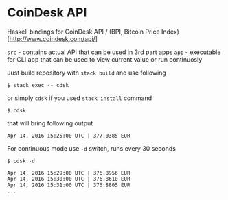 # CoinDesk API 

Haskell bindings for CoinDesk API / (BPI, Bitcoin Price Index)[http://www.coindesk.com/api/]

`src` - contains actual API that can be used in 3rd part apps
`app` - executable for CLI app that can be used to view current value or run continuosly

Just build repository with `stack build` and use following

```
$ stack exec -- cdsk 
```

or simply `cdsk` if you used `stack install` command

```
$ cdsk 
```
that will bring following output

```
Apr 14, 2016 15:25:00 UTC | 377.0385 EUR
```

For continuous mode use `-d` switch, runs every 30 seconds
```
$ cdsk -d
```
```
Apr 14, 2016 15:29:00 UTC | 376.8956 EUR
Apr 14, 2016 15:30:00 UTC | 376.8610 EUR
Apr 14, 2016 15:31:00 UTC | 376.8805 EUR
...
```
